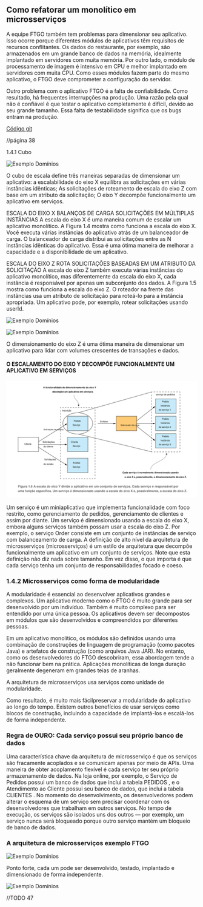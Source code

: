 ## Como refatorar um monolítico em microsserviços

A equipe FTGO também tem problemas para dimensionar seu aplicativo. Isso ocorre porque diferentes
módulos de aplicativos têm requisitos de recursos conflitantes. Os dados do restaurante, por exemplo,
são armazenados em um grande banco de dados na memória, idealmente implantado em servidores
com muita memória. Por outro lado, o módulo de processamento de imagem é intensivo em CPU e
melhor implantado em servidores com muita CPU. Como esses módulos fazem parte do mesmo
aplicativo, o FTGO deve comprometer a configuração do servidor.

Outro problema com o aplicativo FTGO é a falta de confiabilidade. Como resultado, há frequentes
interrupções na produção. Uma razão pela qual não é confiável é que testar o aplicativo completamente
é difícil, devido ao seu grande tamanho. Essa falta de testabilidade significa que os bugs entram na
produção.

[Código git](https://github.com/eventuate-tram/eventuate-tram-sagas)

//página 38

1.4.1 Cubo

![Exemplo Domínios](./diagrama_cubo_.png)


O cubo de escala define três maneiras separadas de dimensionar um aplicativo: a
escalabilidade do eixo X equilibra as solicitações em várias instâncias idênticas; As solicitações
de roteamento de escala do eixo Z com base em um atributo da solicitação; O eixo Y decompõe
funcionalmente um aplicativo em serviços.

ESCALA DO EIXO X BALANÇOS DE CARGA SOLICITAÇÕES EM
MÚLTIPLAS INSTÂNCIAS A escala do eixo X é uma maneira comum de escalar um aplicativo monolítico.
A Figura 1.4 mostra como funciona a escala do eixo X. Você executa várias instâncias do aplicativo atrás
de um balanceador de carga. O balanceador de carga distribui as solicitações entre as N instâncias
idênticas do aplicativo. Essa é uma ótima maneira de melhorar a capacidade e a disponibilidade de um
aplicativo.

ESCALA DO EIXO Z ROTA SOLICITAÇÕES BASEADAS EM UM ATRIBUTO
DA SOLICITAÇÃO A escala do eixo Z também executa várias instâncias do aplicativo monolítico, mas
diferentemente da escala do eixo X, cada instância é responsável por apenas um subconjunto dos dados.
A Figura 1.5 mostra como funciona a escala do eixo Z. O roteador na frente das instâncias usa um
atributo de solicitação para roteá-lo para a instância apropriada. Um aplicativo pode, por exemplo, rotear
solicitações usando userId.

![Exemplo Domínios](./monolito_escalando.png)

![Exemplo Domínios](./monolito_escalar_outra_forma.png)

O dimensionamento do eixo Z é uma ótima maneira de dimensionar um aplicativo para lidar com volumes crescentes de transações e dados.


#### O ESCALAMENTO DO EIXO Y DECOMPÕE FUNCIONALMENTE UM APLICATIVO EM SERVIÇOS

![Exemplo Domínios](./escalando-microserviços.png)

Um serviço é um miniaplicativo que implementa funcionalidade com foco restrito, como gerenciamento de
pedidos, gerenciamento de clientes e assim por diante. Um serviço é dimensionado usando a escala do eixo
X, embora alguns serviços também possam usar a escala do eixo Z. Por exemplo, o serviço Order consiste
em um conjunto de instâncias de serviço com balanceamento de carga.
A definição de alto nível da arquitetura de microsserviços (microsserviços) é um estilo de arquitetura
que decompõe funcionalmente um aplicativo em um conjunto de serviços. Note que esta definição não diz
nada sobre tamanho. Em vez disso, o que importa é que cada serviço tenha um conjunto de responsabilidades
focado e coeso.


### 1.4.2 Microsserviços como forma de modularidade

A modularidade é essencial ao desenvolver aplicativos grandes e complexos. Um aplicativo moderno como
o FTGO é muito grande para ser desenvolvido por um indivíduo. Também é muito complexo para ser
entendido por uma única pessoa. Os aplicativos devem ser decompostos em módulos que são desenvolvidos
e compreendidos por diferentes pessoas.

Em um aplicativo monolítico, os módulos são definidos usando
uma combinação de construções de linguagem de programação (como pacotes Java) e artefatos de
construção (como arquivos Java JAR). No entanto, como os desenvolvedores do FTGO descobriram, essa
abordagem tende a não funcionar bem na prática. Aplicações monolíticas de longa duração geralmente
degeneram em grandes teias de aranhas.

A arquitetura de microsserviços usa serviços como unidade de modularidade.

Como resultado, é muito mais fácilpreservar a modularidade do aplicativo ao longo do tempo. Existem outros benefícios de usar serviços como
blocos de construção, incluindo a capacidade de implantá-los e escalá-los de forma independente.

### Regra de OURO: Cada serviço possui seu próprio banco de dados

Uma característica chave da arquitetura de microsserviço é que os serviços são fracamente acoplados e se
comunicam apenas por meio de APIs. Uma maneira de obter acoplamento flexível é cada serviço ter seu
próprio armazenamento de dados. Na loja online, por exemplo, o Serviço de Pedidos possui um banco de
dados que inclui a tabela PEDIDOS , e o Atendimento ao Cliente possui seu banco de dados, que inclui a
tabela CLIENTES . No momento do desenvolvimento, os desenvolvedores podem alterar o esquema de um
serviço sem precisar coordenar com os desenvolvedores que trabalham em outros serviços. No tempo de
execução, os serviços são isolados uns dos outros — por exemplo, um serviço nunca será bloqueado porque
outro serviço mantém um bloqueio de banco de dados.


### A arquitetura de microsserviços exemplo FTGO

![Exemplo Domínios](./diagrama-ftgo.png)

Ponto forte, cada um pode ser desenvolvido, testado, implantado e dimensionado de forma independente.

![Exemplo Domínios](./diagrama_microservicos_ftgo.png)

//TODO 47


